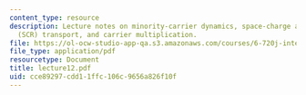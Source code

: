 ```yaml
---
content_type: resource
description: Lecture notes on minority-carrier dynamics, space-charge and high resistivity
  (SCR) transport, and carrier multiplication.
file: https://ol-ocw-studio-app-qa.s3.amazonaws.com/courses/6-720j-integrated-microelectronic-devices-spring-2007/cce89297cdd11ffc106c9656a826f10f_lecture12.pdf
file_type: application/pdf
resourcetype: Document
title: lecture12.pdf
uid: cce89297-cdd1-1ffc-106c-9656a826f10f
---
```

